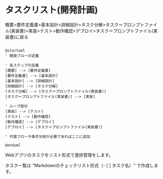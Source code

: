 # タスクリスト(開発計画)

概要>要件定義書>基本設計>詳細設計>タスク分解>タスク＝プロンプトファイル(実装書)>実装>テスト>動作確認>デプロイ>タスク＝プロンプトファイル(実装書)に戻る

```

@startuml
' 開発フローの定義

' 各ステップの定義
[概要] --> [要件定義書]
[要件定義書] --> [基本設計]
[基本設計] --> [詳細設計]
[詳細設計] --> [タスク分解]
[タスク分解] --> [タスク＝プロンプトファイル(実装書)]
[タスク＝プロンプトファイル(実装書)] --> [実装]

' ループ部分
[実装] --> [テスト]
[テスト] --> [動作確認]
[動作確認] --> [デプロイ]
[デプロイ] --> [タスク＝プロンプトファイル(実装書)]

' 代替フローや条件分岐が必要であればここに追加

@enduml

```

Webアプリのタスクをリスト形式で進捗管理をします。

タスク一覧は
"Markdownのチェックリスト形式（- [ ] タスク名）"
で作成します。



